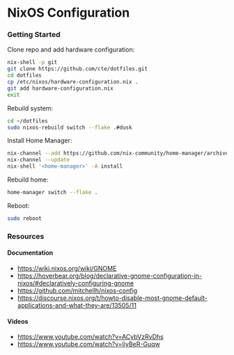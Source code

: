 # NixOS Configuration

### Getting Started

Clone repo and add hardware configuration:

```sh
nix-shell -p git
git clone https://github.com/cte/dotfiles.git
cd dotfiles
cp /etc/nixos/hardware-configuration.nix .
git add hardware-configuration.nix
exit
```

Rebuild system:

```sh
cd ~/dotfiles
sudo nixos-rebuild switch --flake .#dusk
```

Install Home Manager:

```sh
nix-channel --add https://github.com/nix-community/home-manager/archive/release-24.11.tar.gz home-manager
nix-channel --update
nix-shell '<home-manager>' -A install
```

Rebuild home:

```sh
home-manager switch --flake .
```

Reboot:

```sh
sudo reboot
```

### Resources

#### Documentation
- https://wiki.nixos.org/wiki/GNOME
- https://hoverbear.org/blog/declarative-gnome-configuration-in-nixos/#declaratively-configuring-gnome
- https://github.com/mitchellh/nixos-config
- https://discourse.nixos.org/t/howto-disable-most-gnome-default-applications-and-what-they-are/13505/11

#### Videos
- https://www.youtube.com/watch?v=ACybVzRvDhs
- https://www.youtube.com/watch?v=IiyBeR-Guqw
